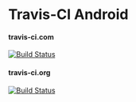 Travis-CI Android
===========

#### travis-ci.com

[![Build Status](https://www.travis-ci.com/eby8zevin/TravisCI-Android.svg?branch=master)](https://www.travis-ci.com/github/eby8zevin/TravisCI-Android)


#### travis-ci.org

[![Build Status](https://travis-ci.org/eby8zevin/TravisCI-Android.svg?branch=master)](https://travis-ci.org/github/eby8zevin/TravisCI-Android)